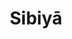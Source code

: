 ---
title: Sibiyā
metadata:
    description: یادداشت‌های یک دیوانه، متشکل از مطالبی است که نویسنده در طول سال‌های عمر خویش به تجربه و یا با مطالعه یافته‌است.
body_classes: 'title-center title-h1h2'
twig_first: true
process:
    twig: true
---